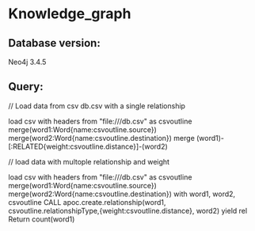 # Knowledge_graph

## Database version:
Neo4j 3.4.5

## Query:

// Load data from csv db.csv with a single relationship

load csv with headers from "file:///db.csv" as csvoutline
merge(word1:Word{name:csvoutline.source})
merge(word2:Word{name:csvoutline.destination})
merge (word1)-[:RELATED{weight:csvoutline.distance}]-(word2)


// load data with multople relationship and weight

load csv with headers from "file:///db.csv" as csvoutline 
merge(word1:Word{name:csvoutline.source}) 
merge(word2:Word{name:csvoutline.destination})
with word1, word2, csvoutline
CALL apoc.create.relationship(word1, csvoutline.relationshipType,{weight:csvoutline.distance}, word2) yield rel
Return count(word1)
